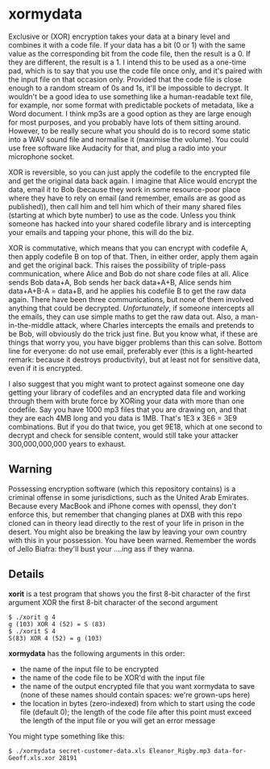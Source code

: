 xormydata
=========

Exclusive or (XOR) encryption takes your data at a binary level and combines it with a code file. If your data has a bit (0 or 1) with the same value as the corresponding bit from the code file, then the result is a 0. If they are different, the result is a 1. I intend this to be used as a one-time pad, which is to say that you use the code file once only, and it's paired with the input file on that occasion only. Provided that the code file is close enough to a random stream of 0s and 1s, it'll be impossible to decrypt. It wouldn't be a good idea to use something like a human-readable text file, for example, nor some format with predictable pockets of metadata, like a Word document. I think mp3s are a good option as they are large enough for most purposes, and you probably have lots of them sitting around. However, to be really secure what you should do is to record some static into a WAV sound file and normalise it (maximise the volume). You could use free software like Audacity for that, and plug a radio into your microphone socket.

XOR is reversible, so you can just apply the codefile to the encrypted file and get the original data back again. I imagine that Alice would encrypt the data, email it to Bob (because they work in some resource-poor place where they have to rely on email (and remember, emails are as good as published)), then call him and tell him which of their many shared files (starting at which byte number) to use as the code. Unless you think someone has hacked into your shared codefile library and is intercepting your emails and tapping your phone, this will do the biz.

XOR is commutative, which means that you can encrypt with codefile A, then apply codefile B on top of that. Then, in either order, apply them again and get the original back. This raises the possibility of triple-pass communication, where Alice and Bob do not share code files at all. Alice sends Bob data+A, Bob sends her back data+A+B, Alice sends him data+A+B-A = data+B, and he applies his codefile B to get the raw data again. There have been three communications, but none of them involved anything that could be decrypted. *Unfortunately*, if someone intercepts all the emails, they can use simple maths to get the raw data out. Also, a man-in-the-middle attack, where Charles intercepts the emails and pretends to be Bob, will obviously do the trick just fine. But you know what, if these are things that worry you, you have bigger problems than this can solve. Bottom line for everyone: do not use email, preferably ever (this is a light-hearted remark: because it destroys productivity), but at least not for sensitive data, even if it is encrypted.

I also suggest that you might want to protect against someone one day getting your library of codefiles and an encrypted data file and working through them with brute force by XORing your data with more than one codefile. Say you have 1000 mp3 files that you are drawing on, and that they are each 4MB long and you data is 1MB. That's 1E3 x 3E6 = 3E9 combinations. But if you do that twice, you get 9E18, which at one second to decrypt and check for sensible content, would still take your attacker 300,000,000,000 years to exhaust.

Warning
-------

Possessing encryption software (which this repository contains) is a criminal offense in some jurisdictions, such as the United Arab Emirates. Because every MacBook and iPhone comes with openssl, they don't enforce this, but remember that changing planes at DXB with this repo cloned can in theory lead directly to the rest of your life in prison in the desert. You might also be breaking the law by leaving your own country with this in your possession. You have been warned. Remember the words of Jello Biafra: they'll bust your ....ing ass if they wanna.

Details
-------

**xorit** is a test program that shows you the first 8-bit character of the first argument XOR the first 8-bit character of the second argument
```
$ ./xorit g 4
g (103) XOR 4 (52) = S (83)
$ ./xorit S 4
S(83) XOR 4 (52) = g (103)
```

**xormydata** has the following arguments in this order:

* the name of the input file to be encrypted
* the name of the code file to be XOR'd with the input file
* the name of the output encrypted file that you want xormydata to save (none of these names should contain spaces: we're grown-ups here)
* the location in bytes (zero-indexed) from which to start using the code file (default 0); the length of the code file after this point must exceed the length of the input file or you will get an error message

You might type something like this:
```
$ ./xormydata secret-customer-data.xls Eleanor_Rigby.mp3 data-for-Geoff.xls.xor 28191
```

